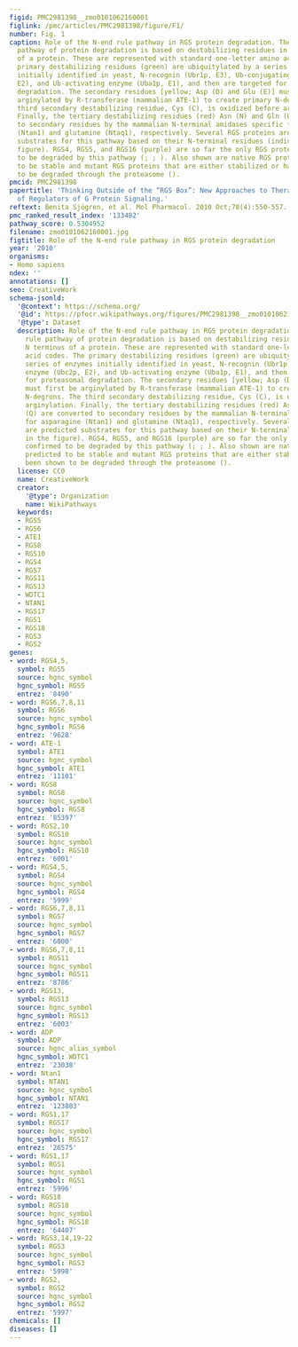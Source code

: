 ```yaml
---
figid: PMC2981398__zmo0101062160001
figlink: /pmc/articles/PMC2981398/figure/F1/
number: Fig. 1
caption: Role of the N-end rule pathway in RGS protein degradation. The N-end rule
  pathway of protein degradation is based on destabilizing residues in the N terminus
  of a protein. These are represented with standard one-letter amino acid codes. The
  primary destabilizing residues (green) are ubiquitylated by a series of enzymes
  initially identified in yeast, N-recognin (Ubr1p, E3), Ub-conjugating enzyme (Ubc2p,
  E2), and Ub-activating enzyme (Uba1p, E1), and then are targeted for proteasomal
  degradation. The secondary residues [yellow; Asp (D) and Glu (E)] must first be
  arginylated by R-transferase (mammalian ATE-1) to create primary N-degrons. The
  third secondary destabilizing residue, Cys (C), is oxidized before arginylation.
  Finally, the tertiary destabilizing residues (red) Asn (N) and Gln (Q) are converted
  to secondary residues by the mammalian N-terminal amidases specific for asparagine
  (Ntan1) and glutamine (Ntaq1), respectively. Several RGS proteins are predicted
  substrates for this pathway based on their N-terminal residues (indicated in the
  figure). RGS4, RGS5, and RGS16 (purple) are so far the only RGS proteins confirmed
  to be degraded by this pathway (; ; ). Also shown are native RGS proteins predicted
  to be stable and mutant RGS proteins that are either stabilized or have been shown
  to be degraded through the proteasome ().
pmcid: PMC2981398
papertitle: 'Thinking Outside of the “RGS Box”: New Approaches to Therapeutic Targeting
  of Regulators of G Protein Signaling.'
reftext: Benita Sjögren, et al. Mol Pharmacol. 2010 Oct;78(4):550-557.
pmc_ranked_result_index: '133482'
pathway_score: 0.5304952
filename: zmo0101062160001.jpg
figtitle: Role of the N-end rule pathway in RGS protein degradation
year: '2010'
organisms:
- Homo sapiens
ndex: ''
annotations: []
seo: CreativeWork
schema-jsonld:
  '@context': https://schema.org/
  '@id': https://pfocr.wikipathways.org/figures/PMC2981398__zmo0101062160001.html
  '@type': Dataset
  description: Role of the N-end rule pathway in RGS protein degradation. The N-end
    rule pathway of protein degradation is based on destabilizing residues in the
    N terminus of a protein. These are represented with standard one-letter amino
    acid codes. The primary destabilizing residues (green) are ubiquitylated by a
    series of enzymes initially identified in yeast, N-recognin (Ubr1p, E3), Ub-conjugating
    enzyme (Ubc2p, E2), and Ub-activating enzyme (Uba1p, E1), and then are targeted
    for proteasomal degradation. The secondary residues [yellow; Asp (D) and Glu (E)]
    must first be arginylated by R-transferase (mammalian ATE-1) to create primary
    N-degrons. The third secondary destabilizing residue, Cys (C), is oxidized before
    arginylation. Finally, the tertiary destabilizing residues (red) Asn (N) and Gln
    (Q) are converted to secondary residues by the mammalian N-terminal amidases specific
    for asparagine (Ntan1) and glutamine (Ntaq1), respectively. Several RGS proteins
    are predicted substrates for this pathway based on their N-terminal residues (indicated
    in the figure). RGS4, RGS5, and RGS16 (purple) are so far the only RGS proteins
    confirmed to be degraded by this pathway (; ; ). Also shown are native RGS proteins
    predicted to be stable and mutant RGS proteins that are either stabilized or have
    been shown to be degraded through the proteasome ().
  license: CC0
  name: CreativeWork
  creator:
    '@type': Organization
    name: WikiPathways
  keywords:
  - RGS5
  - RGS6
  - ATE1
  - RGS8
  - RGS10
  - RGS4
  - RGS7
  - RGS11
  - RGS13
  - WDTC1
  - NTAN1
  - RGS17
  - RGS1
  - RGS18
  - RGS3
  - RGS2
genes:
- word: RGS4,5,
  symbol: RGS5
  source: hgnc_symbol
  hgnc_symbol: RGS5
  entrez: '8490'
- word: RGS6,7,8,11
  symbol: RGS6
  source: hgnc_symbol
  hgnc_symbol: RGS6
  entrez: '9628'
- word: ATE-1
  symbol: ATE1
  source: hgnc_symbol
  hgnc_symbol: ATE1
  entrez: '11101'
- word: RGS8
  symbol: RGS8
  source: hgnc_symbol
  hgnc_symbol: RGS8
  entrez: '85397'
- word: RGS2,10
  symbol: RGS10
  source: hgnc_symbol
  hgnc_symbol: RGS10
  entrez: '6001'
- word: RGS4,5,
  symbol: RGS4
  source: hgnc_symbol
  hgnc_symbol: RGS4
  entrez: '5999'
- word: RGS6,7,8,11
  symbol: RGS7
  source: hgnc_symbol
  hgnc_symbol: RGS7
  entrez: '6000'
- word: RGS6,7,8,11
  symbol: RGS11
  source: hgnc_symbol
  hgnc_symbol: RGS11
  entrez: '8786'
- word: RGS13,
  symbol: RGS13
  source: hgnc_symbol
  hgnc_symbol: RGS13
  entrez: '6003'
- word: ADP
  symbol: ADP
  source: hgnc_alias_symbol
  hgnc_symbol: WDTC1
  entrez: '23038'
- word: Ntan1
  symbol: NTAN1
  source: hgnc_symbol
  hgnc_symbol: NTAN1
  entrez: '123803'
- word: RGS1,17
  symbol: RGS17
  source: hgnc_symbol
  hgnc_symbol: RGS17
  entrez: '26575'
- word: RGS1,17
  symbol: RGS1
  source: hgnc_symbol
  hgnc_symbol: RGS1
  entrez: '5996'
- word: RGS18
  symbol: RGS18
  source: hgnc_symbol
  hgnc_symbol: RGS18
  entrez: '64407'
- word: RGS3,14,19-22
  symbol: RGS3
  source: hgnc_symbol
  hgnc_symbol: RGS3
  entrez: '5998'
- word: RGS2,
  symbol: RGS2
  source: hgnc_symbol
  hgnc_symbol: RGS2
  entrez: '5997'
chemicals: []
diseases: []
---
```

